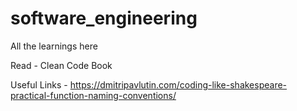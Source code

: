 # software_engineering

All the learnings here

Read - Clean Code Book

Useful Links -
https://dmitripavlutin.com/coding-like-shakespeare-practical-function-naming-conventions/
